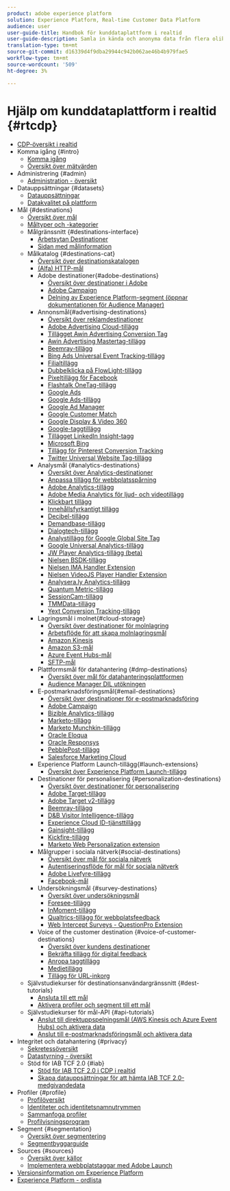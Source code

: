 ```yaml
---
product: adobe experience platform
solution: Experience Platform, Real-time Customer Data Platform
audience: user
user-guide-title: Handbok för kunddataplattform i realtid
user-guide-description: Samla in kända och anonyma data från flera olika källor för att skapa kundprofiler, skapa målgruppssegment utifrån dessa profiler och aktivera dessa segment för tredjepartsdestinationer.
translation-type: tm+mt
source-git-commit: d16339d4f9dba29944c942b062ae46b4b979fae5
workflow-type: tm+mt
source-wordcount: '509'
ht-degree: 3%

---
```



# Hjälp om kunddataplattform i realtid {#rtcdp}

* [CDP-översikt i realtid](overview.md)
* Komma igång {#intro}
   * [Komma igång](get-started.md)
   * [Översikt över mätvärden](home-page-dashboards.md)
* Administrering {#admin}
   * [Administration - översikt](administration/admin-overview.md)
* Datauppsättningar {#datasets}
   * [Datauppsättningar](datasets/dataset.md)
   * [Datakvalitet på plattform](datasets/data-quality.md)
* Mål {#destinations}
   * [Översikt över mål](destinations/destinations-overview.md)
   * [Måltyper och -kategorier](/help/rtcdp/destinations/destination-types.md)
   * Målgränssnitt {#destinations-interface}
      * [Arbetsytan Destinationer](destinations/destinations-workspace.md)
      * [Sidan med målinformation](destinations/destination-details-page.md)
   * Målkatalog {#destinations-cat}
      * [Översikt över destinationskatalogen](destinations/destinations-catalog.md)
      * [ (Alfa) HTTP-mål](/help/rtcdp/destinations/http-destination.md)
      * Adobe destinationer{#adobe-destinations}
         * [Översikt över destinationer i Adobe](destinations/adobe-destinations.md)
         * [Adobe Campaign](destinations/adobe-campaign-destination.md)
         * [Delning av Experience Platform-segment (öppnar dokumentationen för Audience Manager)](https://docs.adobe.com/help/en/audience-manager/user-guide/implementation-integration-guides/integration-experience-platform/aam-aep-audience-sharing.html)
      * Annonsmål{#advertising-destinations}
         * [Översikt över reklamdestinationer](destinations/advertising-destinations.md)
         * [Adobe Advertising Cloud-tillägg](/help/rtcdp/destinations/adobe-advertising-cloud-extension.md)
         * [Tillägget Awin Advertising Conversion Tag](/help/rtcdp/destinations/awin-conversiontag-extension.md)
         * [Awin Advertising Mastertag-tillägg](/help/rtcdp/destinations/awin-mastertag-extension.md)
         * [Beemray-tillägg](/help/rtcdp/destinations/beemray-extension.md)
         * [Bing Ads Universal Event Tracking-tillägg](/help/rtcdp/destinations/bing-ads-extension.md)
         * [Filialtillägg](/help/rtcdp/destinations/branch-extension.md)
         * [Dubbelklicka på FlowLight-tillägg](/help/rtcdp/destinations/doubleclick-floodlight-extension.md)
         * [Pixeltillägg för Facebook](/help/rtcdp/destinations/facebook-pixel-extension.md)
         * [Flashtalk OneTag-tillägg](/help/rtcdp/destinations/flashtalking-extension.md)
         * [Google Ads](/help/rtcdp/destinations/google-ads-destination.md)
         * [Google Ads-tillägg](/help/rtcdp/destinations/google-ads-extension.md)
         * [Google Ad Manager](/help/rtcdp/destinations/google-ad-manager-destination.md)
         * [Google Customer Match](/help/rtcdp/destinations/google-customer-match-destination.md)
         * [Google Display &amp; Video 360](/help/rtcdp/destinations/google-dv360-destination.md)
         * [Google-taggtillägg](/help/rtcdp/destinations/gtag-advertising-extension.md)
         * [Tillägget LinkedIn Insight-tagg](/help/rtcdp/destinations/linkedin-extension.md)
         * [Microsoft Bing](/help/rtcdp/destinations/bing-destination.md)
         * [Tillägg för Pinterest Conversion Tracking](destinations/pinterest-extension.md)
         * [Twitter Universal Website Tag-tillägg](destinations/twitter-uwt-extension.md)
      * Analysmål {#analytics-destinations}
         * [Översikt över Analytics-destinationer](destinations/analytics-destinations.md)
         * [Anpassa tillägg för webbplatsspårning](/help/rtcdp/destinations/adform-extension.md)
         * [Adobe Analytics-tillägg](/help/rtcdp/destinations/adobe-analytics-extension.md)
         * [Adobe Media Analytics för ljud- och videotillägg](/help/rtcdp/destinations/adobe-video-analytics-extension.md)
         * [Klickbart tillägg](/help/rtcdp/destinations/clicktale-extension.md)
         * [Innehållsfyrkantigt tillägg](/help/rtcdp/destinations/contentsquare-extension.md)
         * [Decibel-tillägg](/help/rtcdp/destinations/decibel-extension.md)
         * [Demandbase-tillägg](/help/rtcdp/destinations/demandbase-extension.md)
         * [Dialogtech-tillägg](/help/rtcdp/destinations/dialogtech-extension.md)
         * [Analystillägg för Google Global Site Tag](/help/rtcdp/destinations/gtag-analytics-extension.md)
         * [Google Universal Analytics-tillägg](/help/rtcdp/destinations/google-universal-analytics-extension.md)
         * [JW Player Analytics-tillägg (beta)](/help/rtcdp/destinations/jw-player-analytics-extension.md)
         * [Nielsen BSDK-tillägg](destinations/nielsen-bsdk-extension.md)
         * [Nielsen IMA Handler Extension](destinations/nielsen-ima-extension.md)
         * [Nielsen VideoJS Player Handler Extension](destinations/nielsen-videojs-extension.md)
         * [Analysera.ly Analytics-tillägg](destinations/parsely-extension.md)
         * [Quantum Metric-tillägg](destinations/quantum-metric-extension.md)
         * [SessionCam-tillägg](destinations/sessioncam-extension.md)
         * [TMMData-tillägg](destinations/tmmdata-extension.md)
         * [Yext Conversion Tracking-tillägg](destinations/yext-extension.md)
      * Lagringsmål i molnet{#cloud-storage}
         * [Översikt över destinationer för molnlagring](destinations/cloud-storage-destinations.md)
         * [Arbetsflöde för att skapa molnlagringsmål](/help/rtcdp/destinations/cloud-storage-destinations-workflow.md)
         * [Amazon Kinesis](/help/rtcdp/destinations/amazon-kinesis-destination.md)
         * [Amazon S3-mål](destinations/amazon-s3-destination.md)
         * [Azure Event Hubs-mål](/help/rtcdp/destinations/azure-event-hubs-destination.md)
         * [SFTP-mål](destinations/sftp-destination.md)
      * Plattformsmål för datahantering {#dmp-destinations}
         * [Översikt över mål för datahanteringsplattformen](destinations/dmp-destinations.md)
         * [Audience Manager DIL utökningen](/help/rtcdp/destinations/aam-dil-extension.md)
      * E-postmarknadsföringsmål{#email-destinations}
         * [Översikt över destinationer för e-postmarknadsföring](destinations/email-marketing-destinations.md)
         * [Adobe Campaign](destinations/adobe-campaign-destination.md)
         * [Bizible Analytics-tillägg](/help/rtcdp/destinations/bizible-extension.md)
         * [Marketo-tillägg](destinations/marketo-extension.md)
         * [Marketo Munchkin-tillägg](destinations/marketo-munchkin-extension.md)
         * [Oracle Eloqua](destinations/oracle-eloqua-destination.md)
         * [Oracle Responsys](destinations/oracle-responsys-destination.md)
         * [PebblePost-tillägg](destinations/pebblepost-extension.md)
         * [Salesforce Marketing Cloud](destinations/salesforce-marketing-cloud-destination.md)
      * Experience Platform Launch-tillägg{#launch-extensions}
         * [Översikt över Experience Platform Launch-tillägg](/help/rtcdp/destinations/experience-platform-launch-extensions.md)
      * Destinationer för personalisering {#personalization-destinations}
         * [Översikt över destinationer för personalisering](/help/rtcdp/destinations/personalization-destinations.md)
         * [Adobe Target-tillägg](/help/rtcdp/destinations/adobe-target-extension.md)
         * [Adobe Target v2-tillägg](/help/rtcdp/destinations/adobe-target-v2-extension.md)
         * [Beemray-tillägg](/help/rtcdp/destinations/beemray-extension.md)
         * [D&amp;B Visitor Intelligence-tillägg](/help/rtcdp/destinations/dnb-extension.md)
         * [Experience Cloud ID-tjänsttillägg](/help/rtcdp/destinations/adobe-ecid-extension.md)
         * [Gainsight-tillägg](/help/rtcdp/destinations/gainsight-extension.md)
         * [Kickfire-tillägg](/help/rtcdp/destinations/kickfire-extension.md)
         * [Marketo Web Personalization extension](destinations/marketo-web-personalization-extension.md)
      * Målgrupper i sociala nätverk{#social-destinations}
         * [Översikt över mål för sociala nätverk](/help/rtcdp/destinations/social-network-destinations.md)
         * [Autentiseringsflöde för mål för sociala nätverk](/help/rtcdp/destinations/social-network-destinations-workflow.md)
         * [Adobe Livefyre-tillägg](/help/rtcdp/destinations/adobe-livefyre-extension.md)
         * [Facebook-mål](/help/rtcdp/destinations/facebook-destination.md)
      * Undersökningsmål {#survey-destinations}
         * [Översikt över undersökningsmål](/help/rtcdp/destinations/survey-destinations.md)
         * [Foresee-tillägg](/help/rtcdp/destinations/foresee-extension.md)
         * [InMoment-tillägg](/help/rtcdp/destinations/inmoment-extension.md)
         * [Qualtrics-tillägg för webbplatsfeedback](destinations/qualtrics-extension.md)
         * [Web Intercept Surveys - QuestionPro Extension](/help/rtcdp/destinations/web-intercept-surveys-extension.md)
      * Voice of the customer destination {#voice-of-customer-destinations}
         * [Översikt över kundens destinationer](/help/rtcdp/destinations/voice-of-customer-destinations.md)
         * [Bekräfta tillägg för digital feedback](/help/rtcdp/destinations/confirmit-digital-feedback-extension.md)
         * [Anropa taggtillägg](/help/rtcdp/destinations/invoca-extension.md)
         * [Medietillägg](destinations/medallia-extension.md)
         * [Tillägg för URL-inkorg](destinations/talkurl-extension.md)
   * Självstudiekurser för destinationsanvändargränssnitt {#dest-tutorials}
      * [Ansluta till ett mål](/help/rtcdp/destinations/connect-destination.md)
      * [Aktivera profiler och segment till ett mål](destinations/activate-destinations.md)
   * Självstudiekurser för mål-API {#api-tutorials}
      * [Anslut till direktuppspelningsmål (AWS Kinesis och Azure Event Hubs) och aktivera data](/help/rtcdp/destinations/streaming-destinations-api-tutorial.md)
      * [Anslut till e-postmarknadsföringsmål och aktivera data](/help/rtcdp/destinations/email-marketing-api.md)
* Integritet och datahantering {#privacy}
   * [Sekretessöversikt](privacy/privacy-overview.md)
   * [Datastyrning - översikt](privacy/data-governance-overview.md)
   * Stöd för IAB TCF 2.0 {#iab}
      * [Stöd för IAB TCF 2.0 i CDP i realtid](privacy/iab/overview.md)
      * [Skapa datauppsättningar för att hämta IAB TCF 2.0-medgivandedata](privacy/iab/dataset-preparation.md)
* Profiler {#profile}
   * [Profilöversikt](profile/profile-overview.md)
   * [Identiteter och identitetsnamnutrymmen](profile/identities-overview.md)
   * [Sammanfoga profiler](profile/merge-policies.md)
   * [Profilvisningsprogram](profile/profile-viewer.md)
* Segment {#segmentation}
   * [Översikt över segmentering](segmentation/segmentation-overview.md)
   * [Segmentbyggarguide](segmentation/segment-builder-guide.md)
* Sources {#sources}
   * [Översikt över källor](sources/sources-overview.md)
   * [Implementera webbplatstaggar med Adobe Launch](sources/launch.md)
* [Versionsinformation om Experience Platform](https://www.adobe.com/go/platform-release-notes-en)
* [Experience Platform - ordlista](https://www.adobe.com/go/platform-glossary-en)
